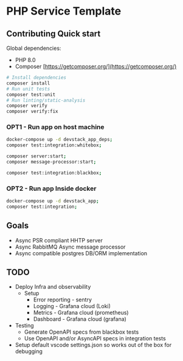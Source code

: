 # PHP Service Template

## Contributing Quick start

Global dependencies:

- PHP 8.0
- Composer [https://getcomposer.org/](https://getcomposer.org/)

```sh
# Install dependencies
composer install
# Run unit tests
composer test:unit
# Run linting/static-analysis
composer verify
composer verify:fix
```

### OPT1 - Run app on host machine

```sh
docker-compose up -d devstack_app_deps;
composer test:integration:whitebox;

composer server:start;
composer message-processor:start;

composer test:integration:blackbox;
```

### OPT2 - Run app Inside docker

```sh
docker-compose up -d devstack_app;
composer test:integration;
```

## Goals

- Async PSR compliant HHTP server
- Async RabbitMQ Async message processor
- Async compatible postgres DB/ORM implementation

## TODO

- Deploy Infra and observability
  - Setup
    - Error reporting - sentry
    - Logging - Grafana cloud (Loki)
    - Metrics - Grafana cloud (prometheus)
    - Dashboard - Grafana cloud (grafana)
- Testing
  - Generate OpenAPI specs from blackbox tests
  - Use OpenAPI and/or AsyncAPI specs in integration tests
- Setup default vscode settings.json so works out of the box for debugging

